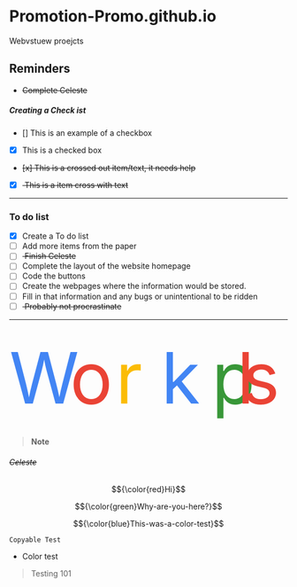 # Promotion-Promo.github.io
Webvstuew proejcts

## Reminders
- <del> Complete Celeste </del>

##### Creating a Check ist

- [] This is an example of a checkbox
- [x] This is a checked box
- <del> [x] This is a crossed out item/text, it needs help </del>
- [x] <del> This is a item cross with text </del>

---

### To do list
- [x] Create a To do list
- [ ] Add more items from the paper
- [ ] <del> Finish Celeste </del>
- [ ] Complete the layout of the website homepage
- [ ] Code the buttons
- [ ] Create the webpages where the information would be stored.
- [ ] Fill in that information and any bugs or unintentional to be ridden
- [ ] <del> Probably not procrastinate </del>

---

<svg xmlns="http://www.w3.org/2000/svg" viewBox="0 0 55 20" fill="none">
    <text x="0" y="15" fill="#4285f4">W</text>
    <text x="12" y="15" fill="#ea4335">o</text>
    <text x="21" y="15" fill="#fbbc05">r</text>
    <text x="30" y="15" fill="#4285f4">k</text>
    <text x="40" y="15" fill="#389738">p</text>
    <text x="45" y="15" fill="#ea4335">l</text>
    <text x="46" y="15" fill="#ea4335">s</text>
</svg>

> __Note__
###### <del> Celeste </del>
$${\color{red}Hi}$$

$${\color{green}Why-are-you-here?}$$

$${\color{blue}This-was-a-color-test}$$

`Copyable Test`
-  Color test
> Testing 101